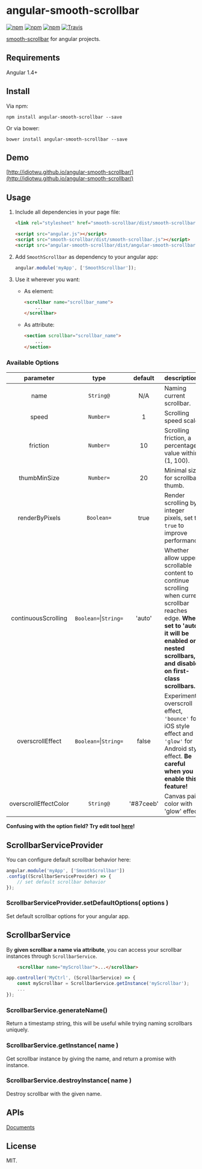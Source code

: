 # angular-smooth-scrollbar

[![npm](https://img.shields.io/npm/v/angular-smooth-scrollbar.svg?style=flat-square)](https://www.npmjs.com/package/angular-smooth-scrollbar)
[![npm](https://img.shields.io/npm/dt/angular-smooth-scrollbar.svg?style=flat-square)](https://www.npmjs.com/package/angular-smooth-scrollbar)
[![npm](https://img.shields.io/npm/l/angular-smooth-scrollbar.svg?style=flat-square)](https://www.npmjs.com/package/angular-smooth-scrollbar)
[![Travis](https://img.shields.io/travis/idiotWu/angular-smooth-scrollbar.svg)](https://travis-ci.org/idiotWu/angular-smooth-scrollbar)

[smooth-scrollbar](https://github.com/idiotWu/smooth-scrollbar) for angular projects.

## Requirements

Angular 1.4+

## Install

Via npm:

```
npm install angular-smooth-scrollbar --save
```

Or via bower:

```
bower install angular-smooth-scrollbar --save
```

## Demo

[http://idiotwu.github.io/angular-smooth-scrollbar/](http://idiotwu.github.io/angular-smooth-scrollbar/)


## Usage

1. Include all dependencies in your page file:

    ```html
    <link rel="stylesheet" href="smooth-scrollbar/dist/smooth-scrollbar.css">

    <script src="angular.js"></script>
    <script src="smooth-scrollbar/dist/smooth-scrollbar.js"></script>
    <script src="angular-smooth-scrollbar/dist/angular-smooth-scrollbar.js"></script>
    ```

2. Add `SmoothScrollbar` as dependency to your angular app:

    ```javascript
    angular.module('myApp', ['SmoothScrollbar']);
    ```

3. Use it wherever you want:

    - As element:

        ```html
        <scrollbar name="scrollbar_name">
            ...
        </scrollbar>
        ```

    - As attribute:

        ```html
        <section scrollbar="scrollbar_name">
            ...
        </section>
        ```

### Available Options

| parameter | type | default | description |
| :--------: | :--: | :-----: | :---------- |
| name | `String@` | N/A | Naming current scrollbar. |
| speed | `Number=` | 1 | Scrolling speed scale. |
| friction | `Number=` | 10 | Scrolling friction, a percentage value within (1, 100). |
| thumbMinSize | `Number=` | 20 | Minimal size for scrollbar thumb. |
| renderByPixels | `Boolean=` | true | Render scrolling by integer pixels, set to `true` to improve performance. |
| continuousScrolling | `Boolean=`\|`String=` | 'auto' | Whether allow upper scrollable content to continue scrolling when current scrollbar reaches edge. **When set to 'auto', it will be enabled on nested scrollbars, and disabled on first-class scrollbars.** |
| overscrollEffect | `Boolean=`\|`String=` | false | Experimental overscroll effect, `'bounce'` for iOS style effect and `'glow'` for Android style effect. **Be careful when you enable this feature!** |
| overscrollEffectColor | `String@` | '#87ceeb' | Canvas paint color with 'glow' effect. |


**Confusing with the option field? Try edit tool [here](http://idiotwu.github.io/smooth-scrollbar/)!**

## ScrollbarServiceProvider

You can configure default scrollbar behavior here:

```javascript
angular.module('myApp', ['SmoothScrollbar'])
.config((ScrollbarServiceProvider) => {
    // set default scrollbar behavior
});
```

### ScrollbarServiceProvider.setDefaultOptions( options )

Set default scrollbar options for your angular app.


## ScrollbarService

By **given scrollbar a name via attribute**, you can access your scrollbar instances through `ScrollbarService`.

```html
    <scrollbar name="myScrollbar">...</scrollbar>
```

```javascript
app.controller('MyCtrl', (ScrollbarService) => {
    const myScrollbar = ScrollbarService.getInstance('myScrollbar');
    ...
});
```

### ScrollbarService.generateName()

Return a timestamp string, this will be useful while trying naming scrollbars uniquely.

### ScrollbarService.getInstance( name )

Get scrollbar instance by giving the name, and return a promise with instance.

### ScrollbarService.destroyInstance( name )

Destroy scrollbar with the given name.

## APIs

[Documents](https://github.com/idiotWu/smooth-scrollbar#apis)

## License

MIT.
